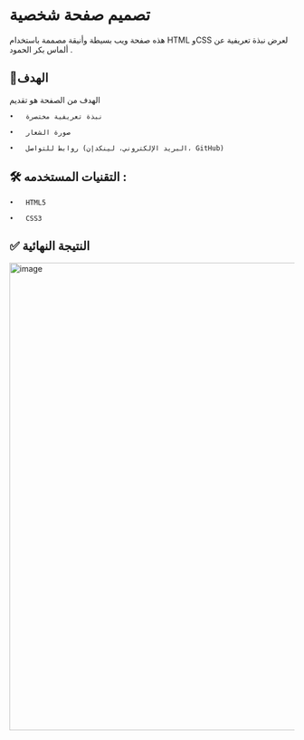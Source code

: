 # تصميم صفحة شخصية
 هذه صفحة ويب بسيطة وأنيقة مصممة باستخدام HTML وCSS لعرض نبذة تعريفية عن ألماس بكر الحمود .
 ## 🎯الهدف 
 الهدف من الصفحة هو تقديم
 
 	•	نبذة تعريفية مختصرة
  
	•	صورة الشعار
 
	•	روابط للتواصل (البريد الإلكتروني، لينكدإن، GitHub)
 ## 🛠️ التقنيات المستخدمه :
	•	HTML5
 
	•	CSS3
 ## ✅ النتيجة النهائية
 <img width="1280" height="826" alt="image" src="https://github.com/user-attachments/assets/8b1eed10-cd31-49bb-9cdc-efb01c4b2453" />
